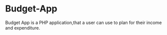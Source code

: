# Budget-App
Budget App is a PHP application,that a user can use to plan for their income and expenditure.

